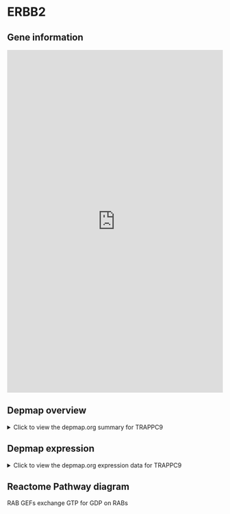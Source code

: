 <h1>ERBB2</h1>

<h2>Gene information</h2>
<iframe src="https://depmap.org/portal/gene/TRAPPC9?tab=about" style="border:none;width:100%;height:800px"></iframe>

<h2>Depmap overview</h2>
<details>
  <summary>Click to view the depmap.org summary for TRAPPC9</summary>
  <iframe src="https://depmap.org/portal/gene/TRAPPC9?tab=overview" style="border:none;width:100%;height:800px"></iframe>
</details>

<h2>Depmap expression</h2>
<details>
  <summary>Click to view the depmap.org expression data for TRAPPC9</summary>
  <iframe src="https://depmap.org/portal/gene/TRAPPC9?tab=characterization" style="border:none;width:100%;height:800px"></iframe>
</details>



<h2>Reactome Pathway diagram</h2>
RAB GEFs exchange GTP for GDP on RABs
<div id="diagramHolder"></div>

<script>
    //Creating the Reactome Diagram widget
    //Take into account a proxy needs to be set up in your server side pointing to www.reactome.org
    function onReactomeDiagramReady(){  //This function is automatically called when the widget code is ready to be used
        var diagram = Reactome.Diagram.create({
            "placeHolder" : "diagramHolder",
            "width" : 900,
            "height" : 500
        });

        //Initialising it to the "Hemostasis" pathway
        diagram.loadDiagram("R-HSA-8876198");

        //Adding different listeners

        diagram.onDiagramLoaded(function (loaded) {
            console.info("Loaded ", loaded);
            diagram.flagItems("BAD");
	    diagram.flagItems("Q92934");
            if (loaded == "R-HSA-8876198") diagram.selectItem("R-HSA-8876198");
        });

     }
</script>



